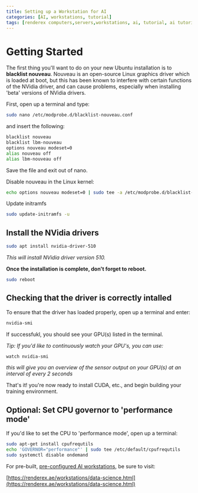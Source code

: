 ```yaml
---
title: Setting up a Workstation for AI
categories: [AI, workstations, tutorial]
tags: [renderex computers,servers,workstations, ai, tutorial, ai tutorial] #TAG names should be lowercase
---
```


# Getting Started

The first thing you'll want to do on your new Ubuntu installation is to **blacklist nouveau**. Nouveau is an open-source Linux graphics driver which is loaded at boot, but this has been known to interfere with certain functions of the NVidia driver, and can cause problems, especially when installing 'beta' versions of NVidia drivers.

First, open up a terminal and type:
```bash
sudo nano /etc/modprobe.d/blacklist-nouveau.conf
```
and insert the following:
```bash
blacklist nouveau
blacklist lbm-nouveau
options nouveau modeset=0
alias nouveau off
alias lbm-nouveau off
```
Save the file and exit out of nano.

Disable nouveau in the Linux kernel:
```bash
echo options nouveau modeset=0 | sudo tee -a /etc/modprobe.d/blacklist-nouveau.conf
```
Update initramfs
```bash
sudo update-initramfs -u
```

## Install the NVidia drivers

```bash
sudo apt install nvidia-driver-510
```
_This will install NVidia driver version 510._

**Once the installation is complete, don't forget to reboot.**
```bash
sudo reboot
```
## Checking that the driver is correctly intalled
To ensure that the driver has loaded properly, open up a terminal and enter:
```bash
nvidia-smi
```
If successfukl, you should see your GPU(s) listed in the terminal.

_Tip: If you'd like to continuously watch your GPU's, you can use:_ 
```bash
watch nvidia-smi
``` 
_this will give you an overview of the sensor output on your GPU(s) at an interval of every 2 seconds_

That's it! you're now ready to install CUDA, etc., and begin building your training environment.

## Optional: Set CPU governor to 'performance mode'

If you'd like to set the CPU to 'performance mode', open up a terminal:
```bash
sudo apt-get install cpufrequtils
echo 'GOVERNOR="performance"' | sudo tee /etc/default/cpufrequtils
sudo systemctl disable ondemand
```

For pre-built, [pre-configured AI workstations](https://renderex.ae/workstations/data-science.html), be sure to visit:

[https://renderex.ae/workstations/data-science.html](https://renderex.ae/workstations/data-science.html)
